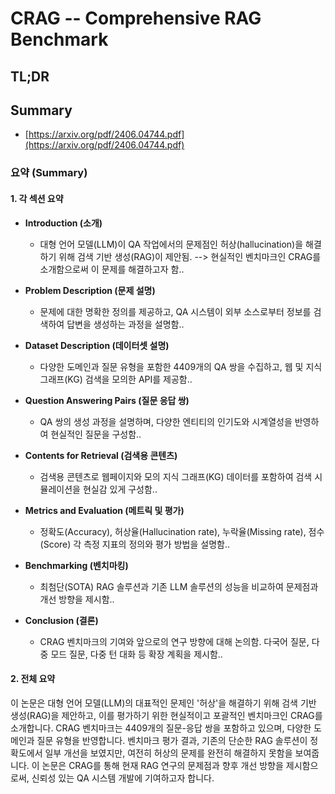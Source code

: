 # CRAG -- Comprehensive RAG Benchmark
## TL;DR
## Summary
- [https://arxiv.org/pdf/2406.04744.pdf](https://arxiv.org/pdf/2406.04744.pdf)

### 요약 (Summary)

#### 1. 각 섹션 요약
- **Introduction (소개)**
  - 대형 언어 모델(LLM)이 QA 작업에서의 문제점인 허상(hallucination)을 해결하기 위해 검색 기반 생성(RAG)이 제안됨. --> 현실적인 벤치마크인 CRAG를 소개함으로써 이 문제를 해결하고자 함..

- **Problem Description (문제 설명)**
  - 문제에 대한 명확한 정의를 제공하고, QA 시스템이 외부 소스로부터 정보를 검색하여 답변을 생성하는 과정을 설명함..

- **Dataset Description (데이터셋 설명)**
  - 다양한 도메인과 질문 유형을 포함한 4409개의 QA 쌍을 수집하고, 웹 및 지식 그래프(KG) 검색을 모의한 API를 제공함..

- **Question Answering Pairs (질문 응답 쌍)**
  - QA 쌍의 생성 과정을 설명하며, 다양한 엔티티의 인기도와 시계열성을 반영하여 현실적인 질문을 구성함..

- **Contents for Retrieval (검색용 콘텐츠)**
  - 검색용 콘텐츠로 웹페이지와 모의 지식 그래프(KG) 데이터를 포함하여 검색 시뮬레이션을 현실감 있게 구성함..

- **Metrics and Evaluation (메트릭 및 평가)**
  - 정확도(Accuracy), 허상율(Hallucination rate), 누락율(Missing rate), 점수(Score) 각 측정 지표의 정의와 평가 방법을 설명함..

- **Benchmarking (벤치마킹)**
  - 최첨단(SOTA) RAG 솔루션과 기존 LLM 솔루션의 성능을 비교하여 문제점과 개선 방향을 제시함..

- **Conclusion (결론)**
  - CRAG 벤치마크의 기여와 앞으로의 연구 방향에 대해 논의함. 다국어 질문, 다중 모드 질문, 다중 턴 대화 등 확장 계획을 제시함..

#### 2. 전체 요약
이 논문은 대형 언어 모델(LLM)의 대표적인 문제인 '허상'을 해결하기 위해 검색 기반 생성(RAG)을 제안하고, 이를 평가하기 위한 현실적이고 포괄적인 벤치마크인 CRAG를 소개합니다. CRAG 벤치마크는 4409개의 질문-응답 쌍을 포함하고 있으며, 다양한 도메인과 질문 유형을 반영합니다. 벤치마크 평가 결과, 기존의 단순한 RAG 솔루션이 정확도에서 일부 개선을 보였지만, 여전히 허상의 문제를 완전히 해결하지 못함을 보여줍니다. 이 논문은 CRAG를 통해 현재 RAG 연구의 문제점과 향후 개선 방향을 제시함으로써, 신뢰성 있는 QA 시스템 개발에 기여하고자 합니다.